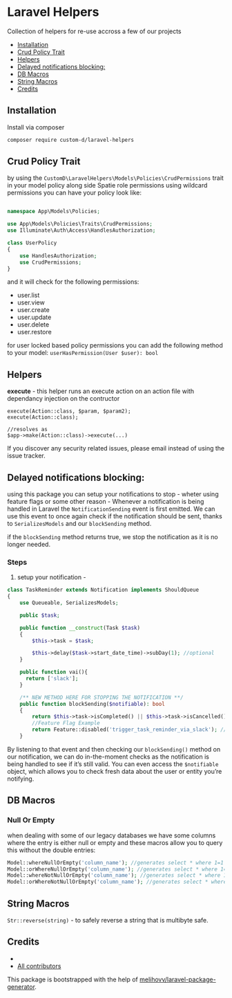 # Laravel Helpers <!-- no toc -->

Collection of helpers for re-use accross a few of our projects


  - [Installation](#installation)
  - [Crud Policy Trait](#crud-policy-trait)
  - [Helpers](#helpers)
  - [Delayed notifications blocking:](#delayed-notifications-blocking)
  - [DB Macros](#db-macros)
  - [String Macros](#string-macros)
  - [Credits](#credits)

## Installation

Install via composer

```bash
composer require custom-d/laravel-helpers
```

## Crud Policy Trait

by using the `CustomD\LaravelHelpers\Models\Policies\CrudPermissions` trait in your model policy along side Spatie role permissions using wildcard permissions
you can have your policy look like:

```php

namespace App\Models\Policies;

use App\Models\Policies\Traits\CrudPermissions;
use Illuminate\Auth\Access\HandlesAuthorization;

class UserPolicy
{
    use HandlesAuthorization;
    use CrudPermissions;
}
```

and it will check for the following permissions:

- user.list
- user.view
- user.create
- user.update
- user.delete
- user.restore

for user locked based policy permissions you can add the following method to your model:
`userHasPermission(User $user): bool`

## Helpers

**execute** - this helper runs an execute action on an action file with dependancy injection on the contructor

```
execute(Action::class, $param, $param2);
execute(Action::class);

//resolves as
$app->make(Action::class)->execute(...)
```

If you discover any security related issues, please email
instead of using the issue tracker.

## Delayed notifications blocking:

using this package you can setup your notifications to stop - wheter using feature flags or some other reason -
Whenever a notification is being handled in Laravel the `NotificationSending` event is first emitted. We can use this event to once again check if the notification should be sent, thanks to `SerializesModels` and our `blockSending` method.

if the `blockSending` method returns true, we stop the notification as it is no longer needed.

### Steps

1. setup your notification -

```php
class TaskReminder extends Notification implements ShouldQueue
{
    use Queueable, SerializesModels;

    public $task;

    public function __construct(Task $task)
    {
        $this->task = $task;

        $this->delay($task->start_date_time)->subDay(1); //optional
    }

    public function vai(){
      return ['slack'];
    }

    /** NEW METHOD HERE FOR STOPPING THE NOTIFICATION **/
    public function blockSending($notifiable): bool
    {
        return $this->task->isCompleted() || $this->task->isCancelled(); //prevent if complete or cancelled
        //Feature Flag Example
        return Feature::disabled('trigger_task_reminder_via_slack'); //Feature Flag Example
    }
```

By listening to that event and then checking our `blockSending()` method on our notification, we can do in-the-moment checks as the notification is being handled to see if it’s still valid. You can even access the `$notifiable` object, which allows you to check fresh data about the user or entity you’re notifying.


## DB Macros

### Null Or Empty
when dealing with some of our legacy databases we have some columns where the entry is either null or empty and these macros allow you to query this without the double entries:

```php
Model::whereNullOrEmpty('column_name'); //generates select * where 1=1 and (column_name is null or column_name = '')
Model::orWhereNullOrEmpty('column_name'); //generates select * where 1=1 or (column_name is null or column_name = '')
Model::whereNotNullOrEmpty('column_name'); //generates select * where 1=1 and (column_name is not null and column_name != '')
Model::orWhereNotNullOrEmpty('column_name'); //generates select * where 1=1 or (column_name is not null and column_name != '')
```
## String Macros
`Str::reverse(string)` - to safely reverse a string that is multibyte safe.

## Credits

- [](https://github.com/custom-d/laravel-helpers)
- [All contributors](https://github.com/custom-d/laravel-helpers/graphs/contributors)

This package is bootstrapped with the help of
[melihovv/laravel-package-generator](https://github.com/melihovv/laravel-package-generator).
